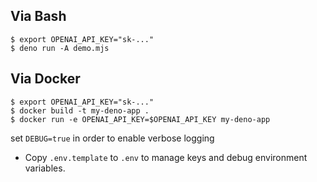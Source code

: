 
## Via Bash
```
$ export OPENAI_API_KEY="sk-..."
$ deno run -A demo.mjs
```
## Via Docker
```
$ export OPENAI_API_KEY="sk-..."
$ docker build -t my-deno-app .
$ docker run -e OPENAI_API_KEY=$OPENAI_API_KEY my-deno-app
```

set `DEBUG=true` in order to enable verbose logging

- Copy `.env.template` to `.env` to manage keys and debug environment variables.
